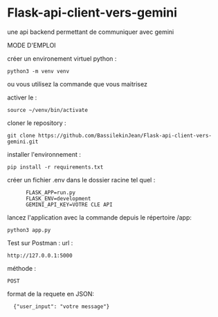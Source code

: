 # Flask-api-client-vers-gemini
une api backend permettant de communiquer avec gemini  

MODE D'EMPLOI 

  
créer un environement virtuel python :

    python3 -m venv venv
ou vous utilisez la commande que vous maitrisez 


activer le :

    source ~/venv/bin/activate

cloner le repository :

    git clone https://github.com/BassilekinJean/Flask-api-client-vers-gemini.git

installer l'environnement :

    pip install -r requirements.txt

créer un fichier .env dans le dossier racine tel quel :

          FLASK_APP=run.py
          FLASK_ENV=development
          GEMINI_API_KEY=VOTRE CLE API

lancez l'application avec la commande depuis le répertoire /app:

    python3 app.py

Test sur Postman :
  url :
  
    http://127.0.0.1:5000
  méthode :

    POST

  format de la requete en JSON:

      {"user_input": "votre message"}
